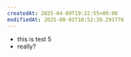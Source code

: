 ```yaml
---
createdAt: 2025-04-09T19:22:55+09:00
modifiedAt: 2025-08-02T18:52:39.291776
---
```

- this is test 5
- really?
